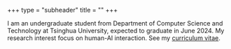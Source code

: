+++
type = "subheader"
title = ""
+++

I am an undergraduate student from Department of Computer Science and Technology at Tsinghua University, expected to graduate in June 2024. My research interest focus on human-AI interaction. See my [curriculum vitae](https://drive.google.com/file/d/1rVod5Sbb0lJuP82IZpzJtRk3NCh63hR4/view?usp=share_link).
